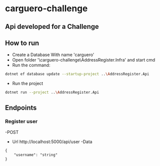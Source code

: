 # carguero-challenge

## Api developed for a Challenge

## How to run
- Create a Database With name 'carguero'
- Open folder '\carguero-challenge\AddressRegister.Infra' and start cmd
- Run the command:
```bash
dotnet ef database update --startup-project ..\AddressRegister.Api
```
- Run the project 
```bash
dotnet run --project ..\AddressRegister.Api
 ```

## Endpoints

### Register user
-POST
- Url
http://localhost:5000/api/user
-Data
```
{
    "username": "string"
}
```
